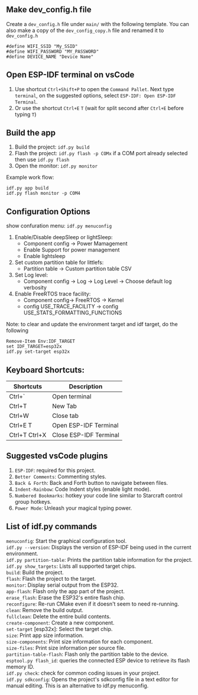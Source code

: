 ## Make dev_config.h file

Create a `dev_config.h` file under `main/` with the following template. You can also make a copy of the `dev_config_copy.h` file and renamed it to `dev_config.h`

```
#define WIFI_SSID "My_SSID"
#define WIFI_PASSWORD "MY_PASSWORD"
#define DEVICE_NAME "Device Name"
```

## Open ESP-IDF terminal on vsCode

1. Use shortcut `Ctrl+Shift+P` to open the `Command Pallet`. Next type `terminal`, on the suggested options, select `ESP-IDF: Open ESP-IDF Terminal`.
2. Or use the shortcut `Ctrl+E`  `T` (wait for split second after `Ctrl+E` before typing `T`)

## Build the app

1. Build the project: `idf.py build`
2. Flash the project: `idf.py flash -p COMx` if a COM port already selected then use `idf.py flash`
3. Open the monitor: `idf.py monitor`
   
Example work flow: <br>
```
idf.py app build
idf.py flash monitor -p COM4
```

## Configuration Options

show confuration menu: `idf.py menuconfig`

1. Enable/Disable deepSleep or lightSleep:
   - Component config -> Power Mamagement 
   - Enable Support for power management
   - Enable lightsleep 
2. Set custom partition table for littlefs:
   - Partition table -> Custom partition table CSV
3. Set Log level:
   - Component config -> Log -> Log Level -> Choose default log verbosity
4. Enable FreeRTOS trace facility:
   - Component config-> FreeRTOS -> Kernel
   - config USE_TRACE_FACILITY -> config USE_STATS_FORMATTING_FUNCTIONS

Note: to clear and update the environment target and idf target, do the following<br>
```
Remove-Item Env:IDF_TARGET
set IDF_TARGET=esp32x
idf.py set-target esp32x
```

## Keyboard Shortcuts:

| Shortcuts       | Description |
| --------------- | --------- |
|Ctrl+`           | Open terminal |
|Ctrl+T           | New Tab |
|Ctrl+W           | Close tab |
|Ctrl+E T         | Open ESP-IDF Terminal |
|Ctrl+T Ctrl+X    | Close ESP-IDF Terminal |

## Suggested vsCode plugins

1. `ESP-IDF`: required for this project.
2. `Better Comments`: Commenting styles.
3. `Back & Forth`: Back and Forth button to navigate between files. 
4. `Indent-Rainbow`: Code Indent styles (enable light mode).
5. `Numbered Bookmarks`: hotkey your code line similar to Starcraft control group hotkeys.
6. `Power Mode`: Unleash your magical typing power.


## List of idf.py commands

`menuconfig`: Start the graphical configuration tool.<br>
`idf.py --version`: Displays the version of ESP-IDF being used in the current environment.<br>
`idf.py partition-table`: Prints the partition table information for the project.<br>
`idf.py show_targets`: Lists all supported target chips.<br>
`build`: Build the project.<br>
`flash`: Flash the project to the target.<br>
`monitor`: Display serial output from the ESP32.<br>
`app-flash`: Flash only the app part of the project.<br>
`erase_flash`: Erase the ESP32's entire flash chip.<br>
`reconfigure`: Re-run CMake even if it doesn't seem to need re-running.<br>
`clean`: Remove the build output.<br>
`fullclean`: Delete the entire build contents.<br>
`create-component`: Create a new component.<br>
`set-target` [esp32x]: Select the target chip.<br>
`size`: Print app size information.<br>
`size-components`: Print size information for each component.<br>
`size-files`: Print size information per source file.<br>
`partition-table-flash`: Flash only the partition table to the device.<br>
`esptool.py flash_id`: queries the connected ESP device to retrieve its flash memory ID.<br>
`idf.py check`: check for common coding issues in your project.<br>
`idf.py sdkconfig`: Opens the project's sdkconfig file in a text editor for manual editing. This is an alternative to idf.py menuconfig.<br>